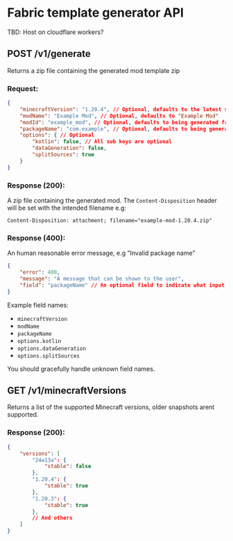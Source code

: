 # Fabric template generator API

TBD: Host on cloudflare workers?

## POST /v1/generate
Returns a zip file containing the generated mod template zip

### Request:

```json
{
    "minecraftVersion": "1.20.4", // Optional, defaults to the latest stable version
    "modName": "Example Mod", // Optional, defaults to "Example Mod"
    "modId": "example_mod", // Optional, defaults to being generated from the mod name
    "packageName": "com.example", // Optional, defaults to being generated from the mod id
    "options": { // Optional
        "kotlin": false, // All sub keys are optional
        "dataGeneration": false,
        "splitSources": true
    }
}
```

### Response (200):

A zip file containing the generated mod. The `Content-Disposition` header will be set with the intended filename e.g:

`Content-Disposition: attachment; filename="example-mod-1.20.4.zip"`

### Response (400):

An human reasonable error message, e.g "Invalid package name"

```json
{
    "error": 400,
    "message": "A message that can be shown to the user",
    "field": "packageName" // An optional field to indicate what input was incorrect.
}
```

Example field names:
- `minecraftVersion`
- `modName`
- `packageName`
- `options.kotlin`
- `options.dataGeneration`
- `options.splitSources`

You should gracefully handle unknown field names.

## GET /v1/minecraftVersions
Returns a list of the supported Minecraft versions, older snapshots arent supported.

### Response (200):
```json
{
    "versions": [
        "24w13a": {
            "stable": false
        },
        "1.20.4": {
            "stable": true
        },
        "1.20.3": {
            "stable": true
        },
        // And others
    ]
}
```